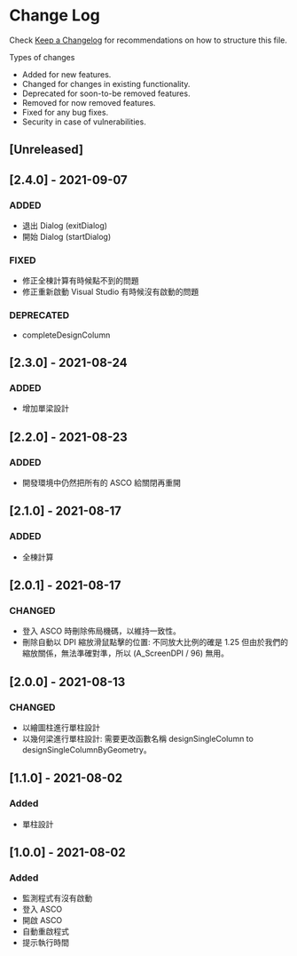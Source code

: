 # Change Log

Check [Keep a Changelog](http://keepachangelog.com/) for recommendations on how to structure this file.

Types of changes

- Added for new features.
- Changed for changes in existing functionality.
- Deprecated for soon-to-be removed features.
- Removed for now removed features.
- Fixed for any bug fixes.
- Security in case of vulnerabilities.

## [Unreleased]

## [2.4.0] - 2021-09-07

### ADDED

- 退出 Dialog (exitDialog)
- 開始 Dialog (startDialog)

### FIXED

- 修正全棟計算有時候點不到的問題
- 修正重新啟動 Visual Studio 有時候沒有啟動的問題

### DEPRECATED

- completeDesignColumn

## [2.3.0] - 2021-08-24

### ADDED

- 增加單梁設計

## [2.2.0] - 2021-08-23

### ADDED

- 開發環境中仍然把所有的 ASCO 給關閉再重開

## [2.1.0] - 2021-08-17

### ADDED

- 全棟計算

## [2.0.1] - 2021-08-17

### CHANGED

- 登入 ASCO 時刪除佈局機碼，以維持一致性。
- 刪除自動以 DPI 縮放滑鼠點擊的位置: 不同放大比例的確是 1.25 但由於我們的縮放關係，無法準確對準，所以 (A_ScreenDPI / 96) 無用。

## [2.0.0] - 2021-08-13

### CHANGED

- 以繪圖柱進行單柱設計
- 以幾何梁進行單柱設計: 需要更改函數名稱 designSingleColumn to designSingleColumnByGeometry。

## [1.1.0] - 2021-08-02

### Added

- 單柱設計

## [1.0.0] - 2021-08-02

### Added

- 監測程式有沒有啟動
- 登入 ASCO
- 開啟 ASCO
- 自動重啟程式
- 提示執行時間
